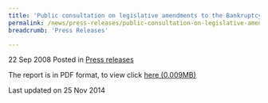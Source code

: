 ```yaml
---
title: 'Public consultation on legislative amendments to the Bankruptcy Act in in relation to the Debt Repayment Scheme-Press Release'
permalink: /news/press-releases/public-consultation-on-legislative-amendments-to-the-bankruptcy-act-in-relation-to-the-debt-/
breadcrumb: 'Press Releases'

---
```



22 Sep 2008 Posted in [Press releases](/news/press-releases)


The report is in PDF format, to view click [here (0.009MB)](/files/news/press-releases/2008/09/linkclickd712.pdf)


<p class="right-side-updated">Last updated on 25 Nov 2014</p>
